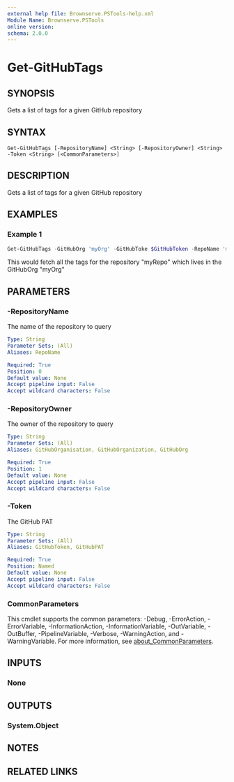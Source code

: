 ```yaml
---
external help file: Brownserve.PSTools-help.xml
Module Name: Brownserve.PSTools
online version:
schema: 2.0.0
---
```


# Get-GitHubTags

## SYNOPSIS

Gets a list of tags for a given GitHub repository

## SYNTAX

```text
Get-GitHubTags [-RepositoryName] <String> [-RepositoryOwner] <String> -Token <String> [<CommonParameters>]
```

## DESCRIPTION

Gets a list of tags for a given GitHub repository

## EXAMPLES

### Example 1

```powershell
Get-GitHubTags -GitHubOrg 'myOrg' -GitHubToke $GitHubToken -RepoName 'myRepo'
```

This would fetch all the tags for the repository "myRepo" which lives in the GitHubOrg "myOrg"

## PARAMETERS

### -RepositoryName

The name of the repository to query

```yaml
Type: String
Parameter Sets: (All)
Aliases: RepoName

Required: True
Position: 0
Default value: None
Accept pipeline input: False
Accept wildcard characters: False
```

### -RepositoryOwner

The owner of the repository to query

```yaml
Type: String
Parameter Sets: (All)
Aliases: GitHubOrganisation, GitHubOrganization, GitHubOrg

Required: True
Position: 1
Default value: None
Accept pipeline input: False
Accept wildcard characters: False
```

### -Token

The GitHub PAT

```yaml
Type: String
Parameter Sets: (All)
Aliases: GitHubToken, GitHubPAT

Required: True
Position: Named
Default value: None
Accept pipeline input: False
Accept wildcard characters: False
```

### CommonParameters

This cmdlet supports the common parameters: -Debug, -ErrorAction, -ErrorVariable, -InformationAction, -InformationVariable, -OutVariable, -OutBuffer, -PipelineVariable, -Verbose, -WarningAction, and -WarningVariable. For more information, see [about_CommonParameters](http://go.microsoft.com/fwlink/?LinkID=113216).

## INPUTS

### None

## OUTPUTS

### System.Object

## NOTES

## RELATED LINKS
